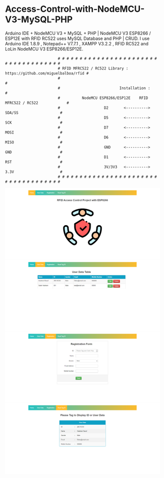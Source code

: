 # Access-Control-with-NodeMCU-V3-MySQL-PHP

Arduino IDE + NodeMCU V3 + MySQL + PHP | NodeMCU V3 ESP8266 / ESP12E with RFID RC522 uses MySQL Database and PHP | CRUD. I use Arduino IDE 1.8.9 , Notepad++ V7.7.1 , XAMPP V3.2.2 , RFID RC522 and LoLin NodeMCU V3 ESP8266/ESP12E.

                            # # # # # # # # # # # # # # # # # # # # # # # # # # # # # # # # # # # # 
                            # RFID MFRC522 / RC522 Library : https://github.com/miguelbalboa/rfid # 
                            #                                                                     # 
                            #                           Installation :                            # 
                            #          NodeMCU ESP8266/ESP12E    RFID MFRC522 / RC522             #
                            #                    D2       <---------->   SDA/SS                   #
                            #                    D5       <---------->   SCK                      #
                            #                    D7       <---------->   MOSI                     #
                            #                    D6       <---------->   MISO                     #
                            #                    GND      <---------->   GND                      #
                            #                    D1       <---------->   RST                      #
                            #                    3V/3V3   <---------->   3.3V                     #
                            # # # # # # # # # # # # # # # # # # # # # # # # # # # # # # # # # # # #

![Image description](https://github.com/Haiahemmohamed/Access-Control-with-NodeMCU-V3-MySQL-PHP/blob/master/presentation%20images/1.png)
![Image description](https://github.com/Haiahemmohamed/Access-Control-with-NodeMCU-V3-MySQL-PHP/blob/master/presentation%20images/2.png)
![Image description](https://github.com/Haiahemmohamed/Access-Control-with-NodeMCU-V3-MySQL-PHP/blob/master/presentation%20images/3.png)
![Image description](https://github.com/Haiahemmohamed/Access-Control-with-NodeMCU-V3-MySQL-PHP/blob/master/presentation%20images/4.png)
